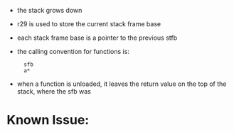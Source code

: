 - the stack grows down
- r29 is used to store the current stack frame base
- each stack frame base is a pointer to the previous stfb
- the calling convention for functions is:

        sfb
        a*

- when a function is unloaded, it leaves the return value on the top of the stack, where the sfb was

# Known Issue:
